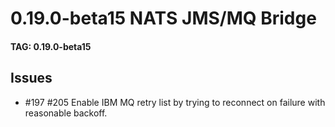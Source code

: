 # 0.19.0-beta15 NATS JMS/MQ Bridge

#### TAG: 0.19.0-beta15

## Issues


* #197 #205 Enable IBM MQ retry list by trying to reconnect on failure with reasonable backoff.
